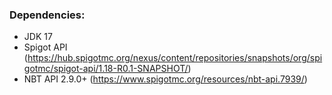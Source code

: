 ### Dependencies:
- JDK 17
- Spigot API (https://hub.spigotmc.org/nexus/content/repositories/snapshots/org/spigotmc/spigot-api/1.18-R0.1-SNAPSHOT/)
- NBT API 2.9.0+ (https://www.spigotmc.org/resources/nbt-api.7939/)
